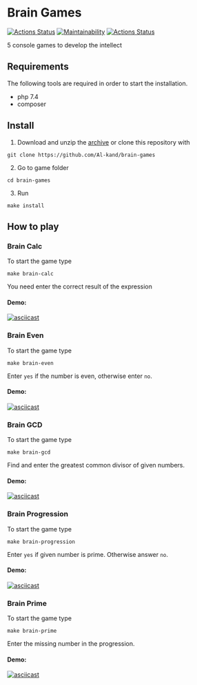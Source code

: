 # Brain Games
[![Actions Status](https://github.com/Al-kand/php-project-lvl1/workflows/hexlet-check/badge.svg)](https://github.com/Al-kand/php-project-lvl1/actions)
[![Maintainability](https://api.codeclimate.com/v1/badges/b2b41a0516d93121fe09/maintainability)](https://codeclimate.com/github/Al-kand/brain-games/maintainability)
[![Actions Status](https://github.com/Al-kand/php-project-lvl1/workflows/linter-test/badge.svg)](https://github.com/Al-kand/php-project-lvl1/actions)

5 console games to develop the intellect

## Requirements
The following tools are required in order to start the installation.
- php 7.4
- composer
## Install
1. Download and unzip the [archive](https://github.com/Al-kand/brain-games/archive/refs/heads/main.zip) 
or clone this repository with
```
git clone https://github.com/Al-kand/brain-games
```
2. Go to game folder
```
cd brain-games
```
3. Run
```
make install
```
## How to play
### Brain Calc
To start the game type
```
make brain-calc
```
You need enter the correct result of the expression
#### Demo:
[![asciicast](https://asciinema.org/a/0VWkemCWwisr3hE74XUomJcTA.svg)](https://asciinema.org/a/0VWkemCWwisr3hE74XUomJcTA)
### Brain Even
To start the game type
```
make brain-even
```

Enter `yes` if the number is even, otherwise enter `no`.
#### Demo:
[![asciicast](https://asciinema.org/a/WGpXVd5yNeO7vpoVmjMBuoDCt.svg)](https://asciinema.org/a/WGpXVd5yNeO7vpoVmjMBuoDCt)
### Brain GCD
To start the game type
```
make brain-gcd
```
Find and enter the greatest common divisor of given numbers.
#### Demo:
[![asciicast](https://asciinema.org/a/n3UwZ2ikvT8kop9EJWJv4WYZM.svg)](https://asciinema.org/a/n3UwZ2ikvT8kop9EJWJv4WYZM)
### Brain Progression
To start the game type
```
make brain-progression
```
Enter `yes` if given number is prime. Otherwise answer `no`.
#### Demo:
[![asciicast](https://asciinema.org/a/rHw35lIU3pnrW2crCXxqATwGQ.svg)](https://asciinema.org/a/rHw35lIU3pnrW2crCXxqATwGQ)
### Brain Prime
To start the game type
```
make brain-prime
```
Enter the missing number in the progression.
#### Demo:
[![asciicast](https://asciinema.org/a/StJw3I1ow1cutcfs4DJD3zTqR.svg)](https://asciinema.org/a/StJw3I1ow1cutcfs4DJD3zTqR)













